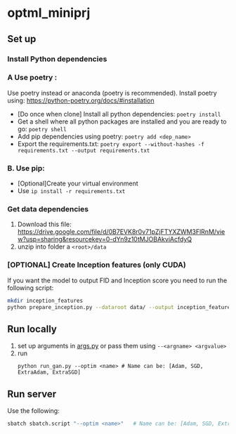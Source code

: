 # optml_miniprj


## Set up

### Install Python dependencies

### A Use poetry :
Use poetry instead or anaconda (poetry is recommended). Install poetry using:  https://python-poetry.org/docs/#installation

* [Do once when clone] Install all python dependencies: `poetry install`
* Get a shell where all python packages are installed and you are ready to go: `poetry shell`
* Add pip dependencies using poetry: `poetry add <dep_name>`
* Export the requirements.txt: `poetry export --without-hashes -f requirements.txt --output requirements.txt`

### B. Use pip:
* [Optional]Create your virtual environment
* Use `ip install -r requirements.txt`


### Get data dependencies

1. Download this file: https://drive.google.com/file/d/0B7EVK8r0v71pZjFTYXZWM3FlRnM/view?usp=sharing&resourcekey=0-dYn9z10tMJOBAkviAcfdyQ
2. unzip into folder a `<root>/data`

### [OPTIONAL] Create Inception features (only CUDA)
If you want the model to output FID and Inception score you need to run the following script:
```bash
mkdir inception_features
python prepare_inception.py --dataroot data/ --output inception_features/celeb_features.pkl
```



## Run locally

1. set up arguments in [args.py](./src/args.py) or pass them using `--<argname> <argvalue>`
2. run
    ```
    python run_gan.py --optim <name> # Name can be: [Adam, SGD, ExtraAdam, ExtraSGD]
    ```


## Run server

Use the following:
```bash
sbatch sbatch.script "--optim <name>"   # Name can be: [Adam, SGD, ExtraAdam, ExtraSGD]
```
